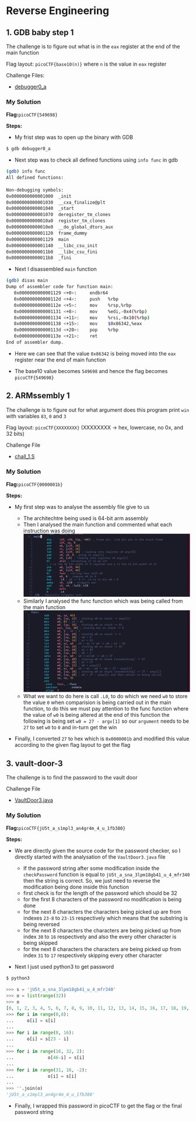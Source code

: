 # Reverse Engineering

## 1. GDB baby step 1

The challenge is to figure out what is in the `eax` register at the end of the main function 

Flag layout: `picoCTF{base10(n)}` where `n` is the value in `eax` register

Challenge Files:
- [debugger0_a](./GDBbs1/debugger0_a)

### My Solution

**Flag:**`picoCTF{549698}`

**Steps:**

- My frist step was to open up the binary with GDB

```bash
$ gdb debugger0_a
```

- Next step was to check all defined functions using `info func` in gdb

```bash
(gdb) info func
All defined functions:

Non-debugging symbols:
0x0000000000001000  _init
0x0000000000001030  __cxa_finalize@plt
0x0000000000001040  _start
0x0000000000001070  deregister_tm_clones
0x00000000000010a0  register_tm_clones
0x00000000000010e0  __do_global_dtors_aux
0x0000000000001120  frame_dummy
0x0000000000001129  main
0x0000000000001140  __libc_csu_init
0x00000000000011b0  __libc_csu_fini
0x00000000000011b8  _fini
```

- Next I disassembled `main` function

```bash
(gdb) disas main
Dump of assembler code for function main:
   0x0000000000001129 <+0>:     endbr64
   0x000000000000112d <+4>:     push   %rbp
   0x000000000000112e <+5>:     mov    %rsp,%rbp
   0x0000000000001131 <+8>:     mov    %edi,-0x4(%rbp)
   0x0000000000001134 <+11>:    mov    %rsi,-0x10(%rbp)
   0x0000000000001138 <+15>:    mov    $0x86342,%eax
   0x000000000000113d <+20>:    pop    %rbp
   0x000000000000113e <+21>:    ret
End of assembler dump.
```

- Here we can see that the value `0x86342` is being moved into the `eax` register near the end of main function

- The base10 value becomes `549698` and hence the flag becomes `picoCTF{549698}`

## 2. ARMssembly 1

The challenge is to figure out for what argument does this program print `win` with variables `83`, `0` and `3` 

Flag layout: `picoCTF{XXXXXXXX}`  (XXXXXXXX -> hex, lowercase, no 0x, and 32 bits)

Challenge File
- [chall_1.S](./ARMassembly1/chall_1.S)

### My Solution

**Flag:**`picoCTF{0000001b}`

**Steps:**

- My first step was to analyse the assembly file give to us
    - The architechtre being used is 64-bit arm assembly
    - Then I analysed the main function and commented what each instruction was doing
    ![main fn](./ARMassembly1/mainfn.png "main fn")
    - Similarly I analysed the func function which was being called from the main function
    ![func fn](./ARMassembly1/funcfn.png "func fn")
    - What we want to do here is call `.L0`, to do which we need `w0` to store the value `0` when comparision is being carried out in the main function, to do this we must pay attention to the func function where the value of `w0` is being altered at the end of this function the following is being set `w0 = 27 - argv[1]` so our `argument` needs to be `27` to set `w0` to `0` and in-turn get the win

- Finally, I converted `27` to hex which is `0x0000001b` and modified this value according to the given flag layout to get the flag

## 3. vault-door-3

The challenge is to find the password to the vault door

Challenge File
- [VaultDoor3.java](./vaultdoor3/VaultDoor3.java)

### My Solution

**Flag:**`picoCTF{jU5t_a_s1mpl3_an4gr4m_4_u_1fb380}`

**Steps:**

- We are directly given the source code for the password checker, so I directly started with the analysation of the `VaultDoor3.java` file
    - If the password string after some modification inside the `checkPassword` function is equal to `jU5t_a_sna_3lpm18gb41_u_4_mfr340` then the string is correct. So, we just need to reverse the modification being done inside this function
    - first check is for the length of the password which should be 32
    - for the first 8 characters of the password no modification is being done
    - for the next 8 characters the characters being picked up are from indexes `23-8` to `23-15` respectively which means that the substring is being reversed
    - for the next 8 characters the characters are being picked up from index `30` to `16` respectively and also the every other character is being skipped
    - for the next 8 characters the characters are being picked up from index `31` to `17` respectively skipping every other character

- Next I just used python3 to get password

```bash
$ python3
```

```python
>>> s = 'jU5t_a_sna_3lpm18gb41_u_4_mfr340'
>>> o = list(range(32))
>>> o
[0, 1, 2, 3, 4, 5, 6, 7, 8, 9, 10, 11, 12, 13, 14, 15, 16, 17, 18, 19, 20, 21, 22, 23, 24, 25, 26, 27, 28, 29, 30, 31]
>>> for i in range(0,8):
...     o[i] = s[i]
...
>>> for i in range(8, 16):
...     o[i] = s[23 - i]
...
>>> for i in range(16, 32, 2):
...             o[46-i] = s[i]
...
>>> for i in range(31, 16, -2):
...             o[i] = s[i]
...
>>> ''.join(o)
'jU5t_a_s1mpl3_an4gr4m_4_u_1fb380'
```

- Finally, I wrapped this password in picoCTF to get the flag or the final password string

